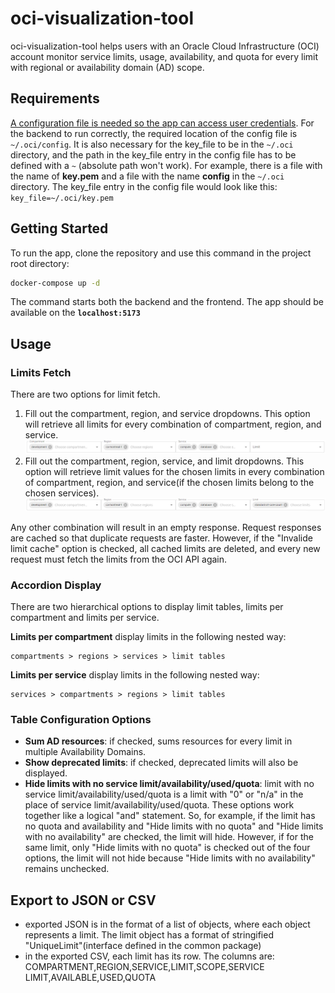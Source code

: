 # oci-visualization-tool

oci-visualization-tool helps users with an Oracle Cloud Infrastructure (OCI) account monitor service limits, usage, availability, and quota for every limit with regional or availability domain (AD) scope.

## Requirements

[A configuration file is needed so the app can access user credentials](https://docs.oracle.com/en-us/iaas/Content/API/Concepts/sdkconfig.htm).
For the backend to run correctly, the required location of the config file is `~/.oci/config`. It is also necessary for the key_file to be in the `~/.oci` directory, and the path in the key_file entry in the config file has to be defined with a `~` (absolute path won't work).
For example, there is a file with the name of **key.pem** and a file with the name **config** in the `~/.oci` directory. The key_file entry in the config file would look like this: `key_file=~/.oci/key.pem`

## Getting Started

To run the app, clone the repository and use this command in the project root directory:

```bash
docker-compose up -d
```

The command starts both the backend and the frontend. The app should be available on the **`localhost:5173`**

## Usage

### Limits Fetch

There are two options for limit fetch.

1. Fill out the compartment, region, and service dropdowns. This option will retrieve all limits for every combination of compartment, region, and service. ![compartmen_region_service](/assets/images/compartment_region_service.png)
2. Fill out the compartment, region, service, and limit dropdowns. This option will retrieve limit values for the chosen limits in every combination of compartment, region, and service(if the chosen limits belong to the chosen services). ![compartmen_region_service_limit](/assets/images/compartment_region_service_limit.png)

Any other combination will result in an empty response.
Request responses are cached so that duplicate requests are faster. However, if the "Invalide limit cache" option is checked, all cached limits are deleted, and every new request must fetch the limits from the OCI API again.

### Accordion Display

There are two hierarchical options to display limit tables, limits per compartment and limits per service.

**Limits per compartment** display limits in the following nested way:

```text
compartments > regions > services > limit tables
```

**Limits per service** display limits in the following nested way:

```text
services > compartments > regions > limit tables
```

### Table Configuration Options

- **Sum AD resources**: if checked, sums resources for every limit in multiple Availability Domains.
- **Show deprecated limits**: if checked, deprecated limits will also be displayed.
- **Hide limits with no service limit/availability/used/quota**: limit with no service limit/availability/used/quota is a limit with "0" or "n/a" in the place of service limit/availability/used/quota. These options work together like a logical "and" statement. So, for example, if the limit has no quota and availability and "Hide limits with no quota" and "Hide limits with no availability" are checked, the limit will hide. However, if for the same limit, only "Hide limits with no quota" is checked out of the four options, the limit will not hide because "Hide limits with no availability" remains unchecked.

## Export to JSON or CSV

- exported JSON is in the format of a list of objects, where each object represents a limit. The limit object has a format of stringified "UniqueLimit"(interface defined in the common package)
- in the exported CSV, each limit has its row. The columns are: COMPARTMENT,REGION,SERVICE,LIMIT,SCOPE,SERVICE LIMIT,AVAILABLE,USED,QUOTA
